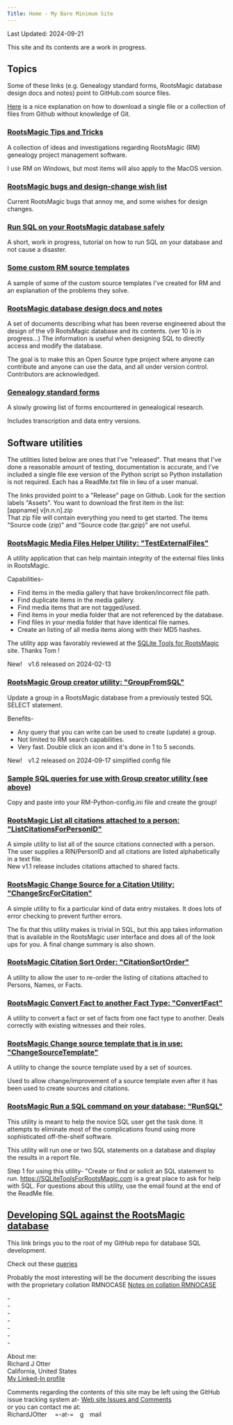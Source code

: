 ```yaml
---
Title: Home - My Bare Minimum Site
---
```


Last Updated: 2024-09-21

This site and its contents are a work in progress.

## Topics

Some of these links (e.g. Genealogy standard forms, RootsMagic database design docs and notes) point to GitHub.com source files.

[Here](https://zapier.com/blog/how-to-download-from-github/) is a nice explanation on how to download a single file or a collection of files from Github without knowledge of Git.

### [RootsMagic Tips and Tricks](tips/RootsMagic_Tips_and_Tricks.html)

A collection of ideas and investigations regarding RootsMagic (RM) genealogy project management software.

I use RM on Windows, but most items will also apply to the MacOS version.

### [RootsMagic bugs and design-change wish list](RootsMagic_Bugs_and_WishList.html)

Current RootsMagic bugs that annoy me, and some wishes for design changes.

### [Run SQL on your RootsMagic database safely](Run_SQL_on_RM_database.html)

A short, work in progress, tutorial on how to run SQL on your database and not cause a disaster.

### [Some custom RM source templates](SourceTemplate/Source_templates.html)

A sample of some of the custom source templates I've created for RM and an explanation of the problems they solve.

### [RootsMagic database design docs and notes](https://github.com/ricko2001/RootsMagic_Database_Design/tree/main/Tables)

A set of documents describing what has been reverse engineered about the
design of the v9 RootsMagic database and its contents. (ver 10 is in progress...)
The information is useful when designing SQL to directly access and modify
the database.

The goal is to make this an Open Source type project where anyone can contribute and anyone can use the data, and all under version control.
Contributors are acknowledged.

### [Genealogy standard forms](https://github.com/ricko2001/Standard-forms-for-genealogy)

A slowly growing list of forms encountered in genealogical research.

Includes transcription and data entry versions.

<!-- ### [Genealogy Scripts repo Read Me file](https://github.com/ricko2001/Genealogy-scripts/blob/main/README.md)

This is a summary of what's in the Genealogy Scripts repo, similar to this page. -->

## Software utilities

The utilities listed below are ones that I've "released". That means that I've done a reasonable amount of testing, documentation is accurate, and I've included a single file exe version of the Python script so Python installation is not required. Each has a ReadMe.txt file in lieu of a user manual.

The links provided point to a "Release" page on Github. Look for the section labels "Assets". You want to download the first item in the list:\
 [appname] v[n.n.n].zip\
That zip file will contain everything you need to get started. The items "Source code (zip)" and "Source code (tar.gzip)" are not useful.

### [RootsMagic Media Files Helper Utility: "TestExternalFiles"](https://github.com/ricko2001/Genealogy-scripts/releases/tag/TestExternalFiles_v1.6.0.0)

A utility application that can help maintain integrity of the external files links in RootsMagic.

Capabilities-

* Find items in the media gallery that have broken/incorrect file path.
* Find duplicate items in the media gallery.
* Find media items that are not tagged/used.
* Find items in your media folder that are not referenced by the database.
* Find files in your media folder that have identical file names.
* Create an listing of all media items along with their MD5 hashes.

The utility app was favorably reviewed at the [SQLite Tools for RootsMagic](https://sqlitetoolsforrootsmagic.com/new-app-aids-media-management) site. Thanks Tom !

New!&emsp;v1.6 released on 2024-02-13

### [RootsMagic Group creator utility: "GroupFromSQL"](https://github.com/ricko2001/Genealogy-scripts/releases/tag/GroupFromSQL_v1.2.0.0)

Update a group in a RootsMagic database from a previously tested SQL SELECT statement.

Benefits-

* Any query that you can write can be used to create (update) a group.
* Not limited to RM search capabilities.
* Very fast. Double click an icon and it's done in 1 to 5 seconds.

New!&emsp;v1.2 released on 2024-09-17
simplified config file

### [Sample SQL queries for use with Group creator utility (see above)](https://github.com/ricko2001/Genealogy-scripts/tree/main/RM%20-SQL%20for%20creating%20useful%20groups)

Copy and paste into your RM-Python-config.ini file and create the group!

### [RootsMagic List all citations attached to a person: "ListCitationsForPersonID"](https://github.com/ricko2001/Genealogy-scripts/releases/tag/ListCitationsForPersonID_v1.1.0)

A simple utility to list all of the source citations connected with a person. The user supplies a RIN/PersonID and all citations are listed alphabetically in a text file.\
New v1.1 release includes citations attached to shared facts.

### [RootsMagic Change Source for a Citation Utility: "ChangeSrcForCitation"](https://github.com/ricko2001/Genealogy-scripts/releases/tag/ChangeSrcForCitation_v1.0.0.0)

A simple utility to fix a particular kind of data entry mistakes. It does lots of error checking to prevent further errors.

The fix that this utility makes is trivial in SQL, but this app takes information that is available in the RootsMagic user interface and does all of the look ups for you. A final change summary is also shown.

### [RootsMagic Citation Sort Order: "CitationSortOrder"](https://github.com/ricko2001/Genealogy-scripts/releases/tag/CitationSortOrder_v1.0.0.0)

A utility to allow the user to re-order the listing of citations attached to Persons, Names, or Facts.

### [RootsMagic Convert Fact to another Fact Type: "ConvertFact"](https://github.com/ricko2001/Genealogy-scripts/releases/tag/ConvertFact_v1.0.0)

A utility to convert a fact or set of facts from one fact type to another. Deals correctly with existing witnesses and their roles.

### [RootsMagic Change source template that is in use: "ChangeSourceTemplate"](https://github.com/ricko2001/Genealogy-scripts/releases/tag/ChangeSourceTemplate_v1.0.0)

A utility to change the source template used by a set of sources.

Used to allow change/improvement of a source template even after it has been used to create sources and citations.

### [RootsMagic Run a SQL command on your database: "RunSQL"](https://github.com/ricko2001/Genealogy-scripts/releases/tag/RunSQL_v1.0.0)

This utility is meant to help the novice SQL user get the task done.
It attempts to eliminate most of the complications found using more sophisticated off-the-shelf software.

This utility will run one or two SQL statements on a database and display the
results in a report file.

Step 1 for using this utility- "Create or find or solicit an SQL statement to run.
<https://SQLiteToolsForRootsMagic.com> is a great place to ask for help with SQL.
For questions about this utility, use the email found at the end of the ReadMe file.

## [Developing SQL against the RootsMagic database](https://github.com/ricko2001/Genealogy-scripts)

This link brings you to the root of my GitHub repo for database SQL development.

Check out these [queries](https://github.com/ricko2001/Genealogy-scripts/tree/main/RM%20-SQL%20for%20creating%20useful%20groups)

Probably the most interesting will be the document describing the issues with the
proprietary collation RMNOCASE [Notes on collation RMNOCASE](https://github.com/ricko2001/Genealogy-scripts/blob/main/Notes%20on%20collation%20RMNOCASE.md)

\-\
\-\
\-\
\-\
\-\
\-\
\-

About me:\
Richard J Otter\
California, United States\
[My Linked-In profile](https://www.linkedin.com/in/richardotter/)

Comments regarding the contents of this site may be left using the GitHub issue tracking system at-
[Web site Issues and Comments](https://github.com/RichardOtter/RichardOtter.github.io/issues)\
or you can contact me at:\
RichardJOtter &emsp;=-at-=&emsp;g&emsp;mail
